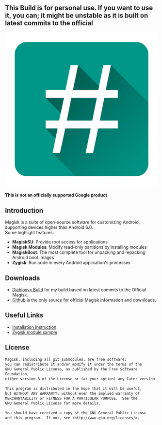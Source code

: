 ## This Build is for personal use. If you want to use it, you can; it might be unstable as it is built on latest commits to the official


![](docs/images/LOGO.png)

#### This is not an officially supported Google product

## Introduction

Magisk is a suite of open-source software for customizing Android, supporting devices higher than Android 6.0.<br>
Some highlight features:

- **MagiskSU**: Provide root access for applications
- **Magisk Modules**: Modify read-only partitions by installing modules
- **MagiskBoot**: The most complete tool for unpacking and repacking Android boot images
- **Zygisk**: Run code in every Android application's processes

## Downloads

- [Diabloxvx Build](https://github.com/Diabloxvx/Magisk/releases/latest) for my build based on latest commits to the Official Magisk.
- [Github](https://github.com/topjohnwu/Magisk/) is the only source for official Magisk information and downloads.


## Useful Links

- [Installation Instruction](https://topjohnwu.github.io/Magisk/install.html)
- [Zygisk module sample](https://github.com/topjohnwu/zygisk-module-sample)



## License

    Magisk, including all git submodules, are free software:
    you can redistribute it and/or modify it under the terms of the
    GNU General Public License, as published by the Free Software Foundation,
    either version 3 of the License or (at your option) any later version.

    This program is distributed in the hope that it will be useful,
    but WITHOUT ANY WARRANTY; without even the implied warranty of
    MERCHANTABILITY or FITNESS FOR A PARTICULAR PURPOSE.  See the
    GNU General Public License for more details.

    You should have received a copy of the GNU General Public License
    and this program.  If not, see <http://www.gnu.org/licenses/>.
